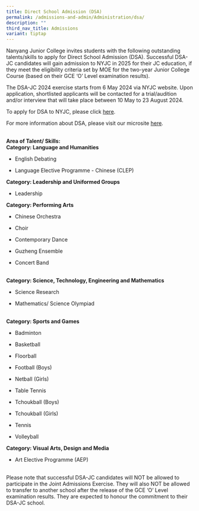 ```yaml
---
title: Direct School Admission (DSA)
permalink: /admissions-and-admin/Administration/dsa/
description: ""
third_nav_title: Admissions
variant: tiptap
---
```

<p>Nanyang Junior College invites students with the following outstanding
talents/skills to apply for Direct School Admission (DSA). Successful DSA-JC
candidates will gain admission to NYJC in 2025 for their JC education,
if they meet the eligibility criteria set by MOE for the two-year Junior
College Course (based on their GCE ‘O’ Level examination results).</p>
<p>The DSA-JC 2024 exercise starts from 6 May 2024 via NYJC website. Upon
application, shortlisted applicants will be contacted for a trial/audition
and/or interview that will take place between 10 May to 23 August 2024.</p>
<p>To apply for DSA to NYJC, please click&nbsp;<a href="https://form.gov.sg/662106c610ad92e303c0bba9" rel="noopener noreferrer nofollow" target="_blank">here</a>.&nbsp;</p>
<p>For more information about DSA, please visit our microsite&nbsp;<a href="https://www.nanyangjc.org/dsa/" rel="noopener noreferrer nofollow" target="_blank">here</a>.&nbsp;</p>
<p>
<br><strong>Area of&nbsp;Talent/ Skills:</strong> 
<br><strong>Category: Language and Humanities</strong>
</p>
<ul>
<li>
<p>English Debating</p>
</li>
<li>
<p>Language Elective Programme - Chinese (CLEP)</p>
</li>
</ul>
<p></p>
<p><strong>Category: Leadership and Uniformed Groups</strong>
</p>
<ul>
<li>
<p>Leadership</p>
</li>
</ul>
<p></p>
<p><strong>Category: Performing Arts</strong>
</p>
<ul>
<li>
<p>Chinese Orchestra</p>
</li>
<li>
<p>Choir</p>
</li>
<li>
<p>Contemporary Dance</p>
</li>
<li>
<p>Guzheng Ensemble</p>
</li>
<li>
<p>Concert Band</p>
</li>
</ul>
<p>
<br><strong>Category: Science, Technology, Engineering and Mathematics</strong>
</p>
<ul>
<li>
<p>Science Research</p>
</li>
<li>
<p>Mathematics/ Science Olympiad</p>
</li>
</ul>
<p>
<br><strong>Category: Sports and Games</strong>
</p>
<ul>
<li>
<p>Badminton</p>
</li>
<li>
<p>Basketball</p>
</li>
<li>
<p>Floorball</p>
</li>
<li>
<p>Football (Boys)</p>
</li>
<li>
<p>Netball (Girls)</p>
</li>
<li>
<p>Table Tennis</p>
</li>
<li>
<p>Tchoukball (Boys)</p>
</li>
<li>
<p>Tchoukball (Girls)</p>
</li>
<li>
<p>Tennis</p>
</li>
<li>
<p>Volleyball</p>
</li>
</ul>
<p></p>
<p><strong>Category: Visual Arts, Design and Media</strong>
</p>
<ul>
<li>
<p>Art Elective Programme (AEP)</p>
</li>
</ul>
<p>
<br>Please note that successful DSA-JC candidates will NOT be allowed to participate
in the Joint Admissions Exercise. They will also NOT be allowed to transfer
to another school after the release of the GCE ‘O’ Level examination results.
They are expected to honour the commitment to their DSA-JC school.</p>
<p>
<br>
</p>
